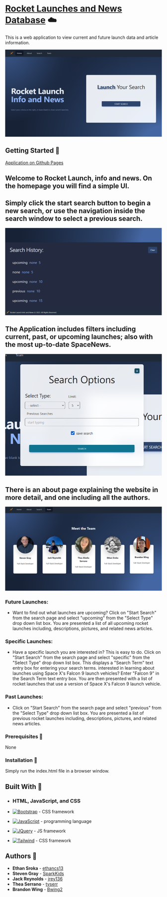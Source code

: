 # [Rocket Launches and News Database](https://github.com/SparkKids/rocket-launches-and-news-database-group-project) ☁️

This is a web application to view current and future launch data and article information.

![Homepage](./assets/images/README-images/Capture.PNG)

## Getting Started 🌱

[Application on Github Pages](https://sparkkids.github.io/rocket-launches-and-news-database-group-project/)

## Welcome to Rocket Launch, info and news. On the homepage you will find a simple UI.

## Simply click the start search button to begin a new search, or use the navigation inside the search window to select a previous search.

![Search-History](./assets/images/README-images/History.PNG)

## The Application includes filters including current, past, or upcoming launches; also with the most up-to-date SpaceNews.

![Search-Box](./assets/images/README-images/searchBox.PNG)

## There is an about page explaining the website in more detail, and one including all the authors.

![Team](./assets/images/README-images/Team.PNG)

### Future Launches:

- Want to find out what launches are upcoming? Click on "Start Search" from the search page and select "upcoming" from the "Select Type" drop down list box. You are presented a list of all upcoming rocket launches including, descriptions, pictures, and related news articles.

### Specific Launches:

- Have a specific launch you are interested in? This is easy to do. Click on "Start Search" from the search page and select "specific" from the "Select Type" drop down list box. This displays a "Search Term" text entry box for entering your search terms. interested in learning about launches using Space X's Falcon 9 launch vehicles? Enter "Falcon 9" in the Search Term text entry box. You are then presented with a list of rocket launches that use a version of Space X's Falcon 9 launch vehicle.

### Past Launches:

- Click on "Start Search" from the search page and select "previous" from the "Select Type" drop down list box. You are presented a list of previous rocket launches including, descriptions, pictures, and related news articles.

### Prerequisites 📂

None

### Installation 📁

Simply run the index.html file in a browser window.

## Built With 🌱

- ### HTML, JavaScript, and CSS

- [![Bootstrap][Bootstrap.com]][Bootstrap-url] - CSS framework
- [![JavaScript][JavaScript.com]][JavaScript-url] - programming language
- [![JQuery][JQuery.com]][JQuery-url] - JS framework
- [![Tailwind][Tailwind.com]][Tailwind-url] - CSS framework

## Authors 🔑

- **Ethan Sroka** - [ethancs13](https://github.com/ethancs13)
- **Steven Gray** - [SparkKids](https://github.com/SparkKids)
- **Jack Reynolds** - [jrey136](https://github.com/jrey136)
- **Thea Serrano** - [tvserr](https://github.com/tvserr)
- **Brandon Wing** - [Bwing2](https://github.com/Bwing2)

[JQuery.com]: https://img.shields.io/badge/jQuery-0769AD?style=for-the-badge&logo=jquery&logoColor=white
[JQuery-url]: https://jquery.com
[JavaScript.com]: https://img.shields.io/badge/JavaScript-blue?style=for-the-badge&logo=Javascript
[JavaScript-url]: https://www.javascript.com/
[Bootstrap.com]: https://img.shields.io/badge/bootstrap-blue?style=for-the-badge&logo=Bootstrap&logoColor=white
[Bootstrap-url]: https://getbootstrap.com/
[Tailwind.com]: https://img.shields.io/badge/tailwind-blue?style=for-the-badge&logo=Tailwind&logoColor=blue
[Tailwind-url]: https://getbootstrap.com/

